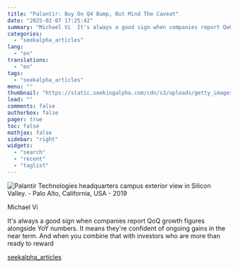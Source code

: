 ```yaml
---
title: "Palantir: Buy On Q4 Bump, But Mind The Caveat"
date: "2025-02-07 17:25:42"
summary: "Michael Vi  It's always a good sign when companies report QoQ growth figures alongside YoY numbers. It means they're confident of ongoing gains in the near term. And when you combine that with investors who are more than ready to reward"
categories:
  - "seekalpha_articles"
lang:
  - "en"
translations:
  - "en"
tags:
  - "seekalpha_articles"
menu: ""
thumbnail: "https://static.seekingalpha.com/cdn/s3/uploads/getty_images/1313497440/image_1313497440.jpg"
lead: ""
comments: false
authorbox: false
pager: true
toc: false
mathjax: false
sidebar: "right"
widgets:
  - "search"
  - "recent"
  - "taglist"
---
```


![Palantir Technologies headquarters campus exterior view in Silicon Valley. - Palo Alto, California, USA - 2019](https://static.seekingalpha.com/cdn/s3/uploads/getty_images/1313497440/image_1313497440.jpg?io=getty-c-w750) 



Michael Vi





It's always a good sign when companies report QoQ growth figures alongside YoY numbers. It means they're confident of ongoing gains in the near term. And when you combine that with investors who are more than ready to reward

[seekalpha_articles](https://seekingalpha.com/article/4756055-palantir-buy-on-q4-bump-but-mind-the-caveat)

